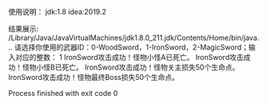 使用说明：
jdk:1.8
idea:2019.2

结果展示:
/Library/Java/JavaVirtualMachines/jdk1.8.0_211.jdk/Contents/Home/bin/java... 
请选择你使用的武器ID：0-WoodSword，1-IronSword，2-MagicSword；输入对应的整数：
1
IronSword攻击成功！怪物小怪A已死亡。
IronSword攻击成功！怪物小怪B已死亡。
IronSword攻击成功！怪物关主损失50个生命点。
IronSword攻击成功！怪物最终Boss损失50个生命点。

Process finished with exit code 0
